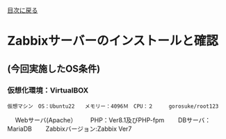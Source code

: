 [目次に戻る](./README.md) <br>

# Zabbixサーバーのインストールと確認

## (今回実施したOS条件)<br>
### 仮想化環境：VirtualBOX
    仮想マシン　OS：Ubuntu22　　メモリー：4096Ｍ　CPU：２　　　gorosuke/root123
　  Webサーバ(Apache）
　　PHP：Ver8.1及びPHP-fpm
　　DBサーバ：MariaDB
　　Zabbixバージョン:Zabbix Ver7
　　



